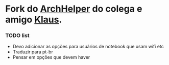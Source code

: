 # Fork do [ArchHelper](https://gitlab.com/snippets/1888909) do colega e amigo [Klaus](https://gitlab.com/KlausDevWalker).

### TODO list

- Devo adicionar as opções para usuãrios de notebook que usam wifi etc
- Traduzir para pt-br
- Pensar em opções que devem haver
